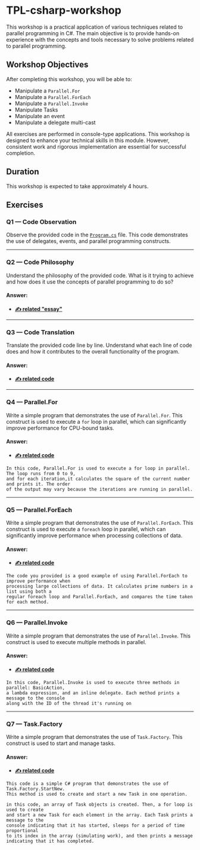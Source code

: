 ﻿# TPL-csharp-workshop

This workshop is a practical application of various techniques related to parallel programming in C#. The main objective is to provide hands-on experience with the concepts and tools necessary to solve problems related to parallel programming.

## Workshop Objectives

After completing this workshop, you will be able to:

- Manipulate a `Parallel.For`
- Manipulate a `Parallel.ForEach`
- Manipulate a `Parallel.Invoke`
- Manipulate Tasks
- Manipulate an event
- Manipulate a delegate multi-cast

All exercises are performed in console-type applications. This workshop is designed to enhance your technical skills in this module. However, consistent work and rigorous implementation are essential for successful completion.

## Duration

This workshop is expected to take approximately 4 hours.

## Exercises

### Q1 — Code Observation

Observe the provided code in the [`Program.cs`](https://github.com/sikatikenmogne/TPL-csharp-workshop/blob/main/Program.cs) file. This code demonstrates the use of delegates, events, and parallel programming constructs.

---

### Q2 — Code Philosophy

Understand the philosophy of the provided code. What is it trying to achieve and how does it use the concepts of parallel programming to do so?

#### Answer:
- **[✍️ related "essay"](https://github.com/sikatikenmogne/TPL-csharp-workshop/blob/2-code-philosophy/README.md#q2--code-philosophy)**

---

### Q3 — Code Translation

Translate the provided code line by line. Understand what each line of code does and how it contributes to the overall functionality of the program.

#### Answer:
- **[✍️ related code](https://github.com/sikatikenmogne/TPL-csharp-workshop/commit/745385944a1d6d6db7a35e16835cb0e7833d73d1?diff=unified&w=1)**

---

### Q4 — Parallel.For

Write a simple program that demonstrates the use of `Parallel.For`. This construct is used to execute a `for` loop in parallel, which can significantly improve performance for CPU-bound tasks.

#### Answer:
- **[✍️ related code](https://github.com/sikatikenmogne/TPL-csharp-workshop/blob/4-parallel-for/Program.cs)**

```text
In this code, Parallel.For is used to execute a for loop in parallel. The loop runs from 0 to 9,
and for each iteration,it calculates the square of the current number and prints it. The order 
of the output may vary because the iterations are running in parallel.
```

---

### Q5 — Parallel.ForEach

Write a simple program that demonstrates the use of `Parallel.ForEach`. This construct is used to execute a `foreach` loop in parallel, which can significantly improve performance when processing collections of data.

#### Answer:
- **[✍️ related code](https://github.com/sikatikenmogne/TPL-csharp-workshop/blob/5-parallel-foreach/Program.cs)**

```text
The code you provided is a good example of using Parallel.ForEach to improve performance when
processing large collections of data. It calculates prime numbers in a list using both a 
regular foreach loop and Parallel.ForEach, and compares the time taken for each method.
```

---

### Q6 — Parallel.Invoke

Write a simple program that demonstrates the use of `Parallel.Invoke`. This construct is used to execute multiple methods in parallel.

#### Answer:
- **[✍️ related code](https://github.com/sikatikenmogne/TPL-csharp-workshop/blob/6-parallel-invoke/Program.cs)**

```text
In this code, Parallel.Invoke is used to execute three methods in parallel: BasicAction, 
a lambda expression, and an inline delegate. Each method prints a message to the console 
along with the ID of the thread it's running on
```

---

### Q7 — Task.Factory

Write a simple program that demonstrates the use of `Task.Factory`. This construct is used to start and manage tasks.

#### Answer:
- **[✍️ related code](https://github.com/sikatikenmogne/TPL-csharp-workshop/blob/7-parallel-factory/Program.cs)**

```text
This code is a simple C# program that demonstrates the use of Task.Factory.StartNew.
This method is used to create and start a new Task in one operation.

in this code, an array of Task objects is created. Then, a for loop is used to create
and start a new Task for each element in the array. Each Task prints a message to the 
console indicating that it has started, sleeps for a period of time proportional 
to its index in the array (simulating work), and then prints a message indicating that it has completed. 
```
